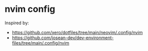 # nvim config

Inspired by:
* https://github.com/xero/dotfiles/tree/main/neovim/.config/nvim
* https://github.com/josean-dev/dev-environment-files/tree/main/.config/nvim
